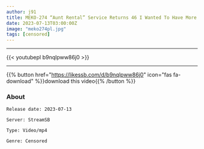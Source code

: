 ```yaml
---
author: j91
title: MEKO-274 “Aunt Rental” Service Returns 46 I Wanted To Have More Sex With An Erotic And Kind Lady Who Would Secretly Let Me Have Creampie Sex If I Asked, So I Tried To Have More
date: 2023-07-13T03:00:00Z
image: "meko274pl.jpg"
tags: [censored]
---
```

___

{{< youtubepl b9nqlpww86j0 >}}
___

{{% button href="https://likessb.com/d/b9nqlpww86j0" icon="fas fa-download" %}}download this video{{% /button %}}
### About

`Release date: 2023-07-13`

`Server: StreamSB`

`Type: Video/mp4`

`Genre:	Censored`